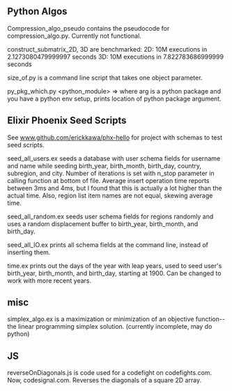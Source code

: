 ## Python Algos
Compression_algo_pseudo contains the pseudocode for compression_algo.py. Currently not functional.

construct_submatrix_2D, 3D are benchmarked:
	2D: 10M executions in 2.1273080479999997 seconds
	3D: 10M executions in 7.822783686999999 seconds

size_of.py is a command line script that takes one object parameter.

py_pkg_which.py <python_module> => where arg is a python package and you have a python env setup, prints location of python package argument.

## Elixir Phoenix Seed Scripts

See www.github.com/erickkawa/phx-hello for project with schemas to test seed scripts.

seed_all_users.ex seeds a database with user schema fields for username and name while seeding birth_year, birth_month, birth_day, country, subregion, and city. Number of iterations is set with n_stop parameter in calling function at bottom of file. Average insert operation time reports between 3ms and 4ms, but I found that this is actually a lot higher than the actual time. Also, region list item names are not equal, skewing average time.

seed_all_random.ex seeds user schema fields for regions randomly and uses a random displacement buffer to birth_year, birth_month, and birth_day.

seed_all_IO.ex prints all schema fields at the command line, instead of inserting them.

time.ex prints out the days of the year with leap years, used to seed user's birth_year, birth_month, and birth_day, starting at 1900. Can be changed to work with more recent years.

## misc
simplex_algo.ex is a maximization or minimization of an objective function-- the linear programming simplex solution.
(currently incomplete, may do python)

## JS
reverseOnDiagonals.js is code used for a codefight on codefights.com. Now, codesignal.com. Reverses the diagonals of a square 2D array.


